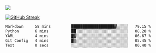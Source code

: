 ![](http://github-profile-summary-cards.vercel.app/api/cards/profile-details?username=sivori&theme=nightowl)

[![GitHub Streak](https://github-readme-streak-stats-murex-one.vercel.app?user=sivori&theme=nightowl&hide_border=true&card_width=700&card_height=200&ring=EBE011&fire=EB9B1B)](https://git.io/streak-stats)

<!--START_SECTION:waka-->

```txt
Markdown     58 mins         ███████████████████▓░░░░░   79.15 %
Python       6 mins          ██░░░░░░░░░░░░░░░░░░░░░░░   08.28 %
YAML         4 mins          █▓░░░░░░░░░░░░░░░░░░░░░░░   06.67 %
Git Config   4 mins          █▒░░░░░░░░░░░░░░░░░░░░░░░   05.45 %
Text         0 secs          ░░░░░░░░░░░░░░░░░░░░░░░░░   00.40 %
```

<!--END_SECTION:waka-->

